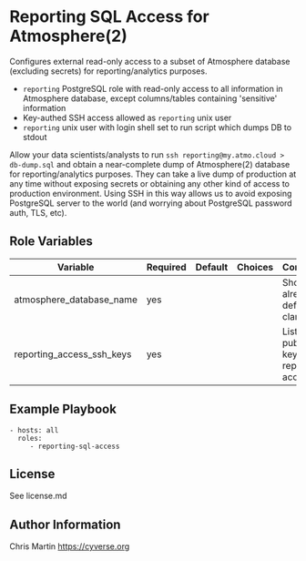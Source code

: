 Reporting SQL Access for Atmosphere(2)
=========

Configures external read-only access to a subset of Atmosphere database (excluding secrets) for reporting/analytics purposes.

- `reporting` PostgreSQL role with read-only access to all information in Atmosphere database, except columns/tables containing 'sensitive' information
- Key-authed SSH access allowed as `reporting` unix user
- `reporting` unix user with login shell set to run script which dumps DB to stdout

Allow your data scientists/analysts to run `ssh reporting@my.atmo.cloud > db-dump.sql` and obtain a near-complete dump of Atmosphere(2) database for reporting/analytics purposes. They can take a live dump of production at any time without exposing secrets or obtaining any other kind of access to production environment. Using SSH in this way allows us to avoid exposing PostgreSQL server to the world (and worrying about PostgreSQL password auth, TLS, etc).

Role Variables
--------------

| Variable                  | Required | Default | Choices | Comments                                        |
|---------------------------|----------|---------|---------|-------------------------------------------------|
| atmosphere_database_name  | yes      |         |         | Should already be defined in clank vars         |
| reporting_access_ssh_keys | yes      |         |         | List of SSH public keys to get reporting access |


Example Playbook
----------------

    - hosts: all
      roles:
         - reporting-sql-access

License
-------

See license.md

Author Information
------------------

Chris Martin
https://cyverse.org
